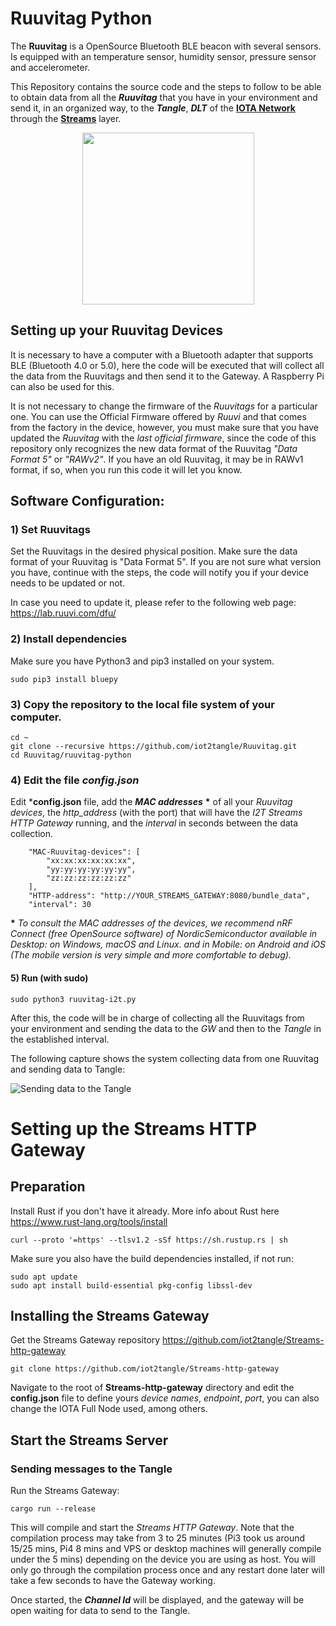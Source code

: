 # Ruuvitag Python

The **Ruuvitag** is a OpenSource Bluetooth BLE beacon with several sensors. Is equipped with an temperature sensor, humidity sensor, pressure sensor and accelerometer.

This Repository contains the source code and the steps to follow to be able to obtain data from all the ***Ruuvitag*** that you have in your environment and send it, in an organized way, to the ***Tangle***, ***DLT*** of the **[IOTA Network](https://www.iota.org/)** through the **[Streams](https://www.iota.org/solutions/streams)** layer.

<p align="center"> <img src="https://i.postimg.cc/HnM5hHT2/Screenshot-from-2021-03-22-14-50-07.png" width="275">

## Setting up your Ruuvitag Devices

It is necessary to have a computer with a Bluetooth adapter that supports BLE (Bluetooth 4.0 or 5.0), here the code will be executed that will collect all the data from the Ruuvitags and then send it to the Gateway. A Raspberry Pi can also be used for this.

It is not necessary to change the firmware of the *Ruuvitags* for a particular one. You can use the Official Firmware offered by *Ruuvi* and that comes from the factory in the device, however, you must make sure that you have updated the *Ruuvitag* with the *last official firmware*, since the code of this repository only recognizes the new data format of the Ruuvitag *"Data Format 5"* or *"RAWv2"*. If you have an old Ruuvitag, it may be in RAWv1 format, if so, when you run this code it will let you know.

## Software Configuration:

### 1) Set Ruuvitags

Set the Ruuvitags in the desired physical position. Make sure the data format of your Ruuvitag is "Data Format 5". If you are not sure what version you have, continue with the steps, the code will notify you if your device needs to be updated or not.

In case you need to update it, please refer to the following web page:
https://lab.ruuvi.com/dfu/

### 2) Install dependencies
Make sure you have Python3 and pip3 installed on your system.
```
sudo pip3 install bluepy
```

### 3) Copy the repository to the local file system of your computer.
```
cd ~
git clone --recursive https://github.com/iot2tangle/Ruuvitag.git
cd Ruuvitag/ruuvitag-python
```

### 4) Edit the file *config.json*

Edit ***config.json** file, add the ***MAC addresses*** **\*** of all your *Ruuvitag devices*, the *http_address* (with the port) that will have the *I2T Streams HTTP Gateway* running, and the *interval* in seconds between the data collection. 
```
    "MAC-Ruuvitag-devices": [
        "xx:xx:xx:xx:xx:xx",
        "yy:yy:yy:yy:yy:yy",
        "zz:zz:zz:zz:zz:zz"
    ],
    "HTTP-address": "http://YOUR_STREAMS_GATEWAY:8080/bundle_data",
    "interval": 30
```
**\*** *To consult the MAC addresses of the devices, we recommend nRF Connect (free OpenSource software) of NordicSemiconductor available in Desktop: on Windows, macOS and Linux. and in Mobile: on Android and iOS (The mobile version is very simple and more comfortable to debug).* 

#### 5) Run (with sudo)
```
sudo python3 ruuvitag-i2t.py
```

After this, the code will be in charge of collecting all the Ruuvitags from your environment and sending the data to the *GW* and then to the *Tangle* in the established interval.

The following capture shows the system collecting data from one Ruuvitag and sending data to Tangle:

![Sending data to the Tangle](https://i.postimg.cc/MT1pf5q9/Screenshot-from-2021-03-21-23-34-22.png)
	
# Setting up the Streams HTTP Gateway

## Preparation

Install Rust if you don't have it already. More info about Rust here https://www.rust-lang.org/tools/install

```
curl --proto '=https' --tlsv1.2 -sSf https://sh.rustup.rs | sh
```

Make sure you also have the build dependencies installed, if not run:  

```
sudo apt update
sudo apt install build-essential pkg-config libssl-dev
```

## Installing the Streams Gateway
Get the Streams Gateway repository
https://github.com/iot2tangle/Streams-http-gateway

```
git clone https://github.com/iot2tangle/Streams-http-gateway
```

Navigate to the root of **Streams-http-gateway** directory and edit the **config.json** file to define yours *device names*, *endpoint*, *port*, you can also change the IOTA Full Node used, among others.

## Start the Streams Server

### Sending messages to the Tangle

Run the Streams Gateway:

```
cargo run --release  
```

This will compile and start the *Streams HTTP Gateway*. Note that the compilation process may take from 3 to 25 minutes (Pi3 took us around 15/25 mins, Pi4 8 mins and VPS or desktop machines will generally compile under the 5 mins) depending on the device you are using as host.
You will only go through the compilation process once and any restart done later will take a few seconds to have the Gateway working.

Once started, the ***Channel Id*** will be displayed, and the gateway will be open waiting for data to send to the Tangle.


